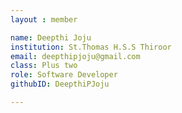 ```yaml
--- 
layout : member 

name: Deepthi Joju
institution: St.Thomas H.S.S Thiroor
email: deepthipjoju@gmail.com
class: Plus two
role: Software Developer
githubID: DeepthiPJoju

--- 
```

